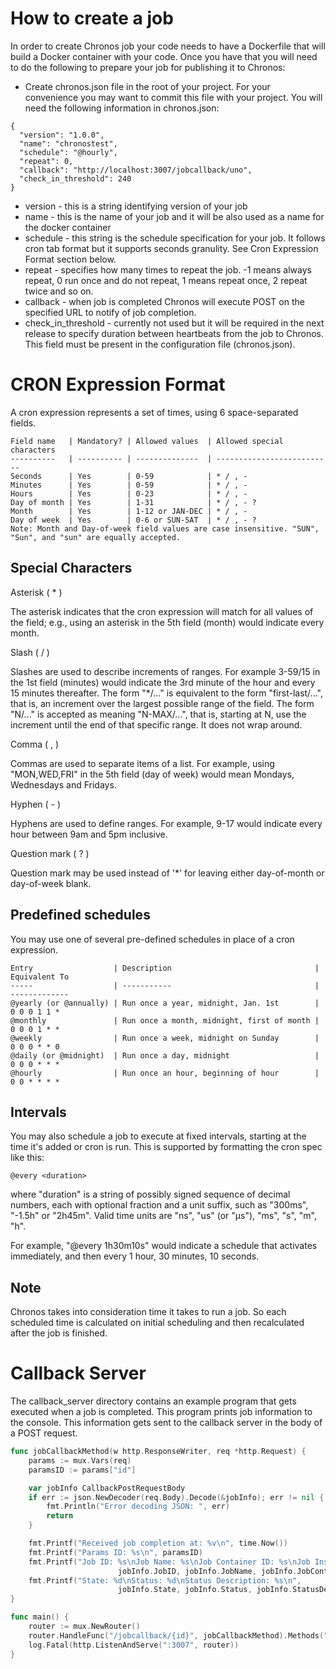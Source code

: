 # How to create a job
In order to create Chronos job your code needs to have a Dockerfile that will
build a Docker container with your code.  Once you have that you will need to do
the following to prepare your job for publishing it to Chronos:
* Create chronos.json file in the root of your project.  For your convenience
you may want to commit this file with your project.  You will need the following
information in chronos.json:

```
{
  "version": "1.0.0",
  "name": "chronostest",
  "schedule": "@hourly",
  "repeat": 0,
  "callback": "http://localhost:3007/jobcallback/uno",
  "check_in_threshold": 240
}
```

* version - this is a string identifying version of your job
* name - this is the name of your job and it will be also used as a name for the docker container
* schedule - this string is the schedule specification for your job.  It follows cron tab
format but it supports seconds granulity.  See Cron Expression Format section below.
* repeat - specifies how many times to repeat the job.  -1 means always repeat, 0 run once and do not repeat, 1 means repeat once, 2 repeat twice and so on.
* callback - when job is completed Chronos will execute POST on the specified URL to notify of job completion.
* check_in_threshold - currently not used but it will be required in the next release to specify duration between heartbeats from the job to Chronos.  This field must be present in the configuration file (chronos.json).

# CRON Expression Format
A cron expression represents a set of times, using 6 space-separated fields.
```
Field name   | Mandatory? | Allowed values  | Allowed special characters
----------   | ---------- | --------------  | --------------------------
Seconds      | Yes        | 0-59            | * / , -
Minutes      | Yes        | 0-59            | * / , -
Hours        | Yes        | 0-23            | * / , -
Day of month | Yes        | 1-31            | * / , - ?
Month        | Yes        | 1-12 or JAN-DEC | * / , -
Day of week  | Yes        | 0-6 or SUN-SAT  | * / , - ?
Note: Month and Day-of-week field values are case insensitive. "SUN", "Sun", and "sun" are equally accepted.
```
## Special Characters
Asterisk ( * )

The asterisk indicates that the cron expression will match for all values of the field; e.g., using an asterisk in the 5th field (month) would indicate every month.

Slash ( / )

Slashes are used to describe increments of ranges. For example 3-59/15 in the 1st field (minutes) would indicate the 3rd minute of the hour and every 15 minutes thereafter. The form "*\/..." is equivalent to the form "first-last/...", that is, an increment over the largest possible range of the field. The form "N/..." is accepted as meaning "N-MAX/...", that is, starting at N, use the increment until the end of that specific range. It does not wrap around.

Comma ( , )

Commas are used to separate items of a list. For example, using "MON,WED,FRI" in the 5th field (day of week) would mean Mondays, Wednesdays and Fridays.

Hyphen ( - )

Hyphens are used to define ranges. For example, 9-17 would indicate every hour between 9am and 5pm inclusive.

Question mark ( ? )

Question mark may be used instead of '*' for leaving either day-of-month or day-of-week blank.

## Predefined schedules
You may use one of several pre-defined schedules in place of a cron expression.
```
Entry                  | Description                                | Equivalent To
-----                  | -----------                                | -------------
@yearly (or @annually) | Run once a year, midnight, Jan. 1st        | 0 0 0 1 1 *
@monthly               | Run once a month, midnight, first of month | 0 0 0 1 * *
@weekly                | Run once a week, midnight on Sunday        | 0 0 0 * * 0
@daily (or @midnight)  | Run once a day, midnight                   | 0 0 0 * * *
@hourly                | Run once an hour, beginning of hour        | 0 0 * * * *
```
## Intervals
You may also schedule a job to execute at fixed intervals, starting at the time it's added or cron is run. This is supported by formatting the cron spec like this:
```
@every <duration>
```
where "duration" is a string of possibly signed sequence of decimal numbers, each with optional fraction and a unit suffix, such as "300ms", "-1.5h" or "2h45m". Valid time units are "ns", "us" (or "µs"), "ms", "s", "m", "h".

For example, "@every 1h30m10s" would indicate a schedule that activates immediately, and then every 1 hour, 30 minutes, 10 seconds.

## Note
Chronos takes into consideration time it takes to run a job.  So each scheduled time
is calculated on initial scheduling and then recalculated after the job is finished.

# Callback Server 
The callback_server directory contains an example program that gets executed when a job is completed. This program prints job information to the console. This information gets sent to the callback server in the body of a POST request. 

```go
func jobCallbackMethod(w http.ResponseWriter, req *http.Request) {
	params := mux.Vars(req)
	paramsID := params["id"]

	var jobInfo CallbackPostRequestBody
	if err := json.NewDecoder(req.Body).Decode(&jobInfo); err != nil {
		fmt.Println("Error decoding JSON: ", err)
		return
	}

	fmt.Printf("Received job completion at: %v\n", time.Now())
	fmt.Printf("Params ID: %s\n", paramsID)
	fmt.Printf("Job ID: %s\nJob Name: %s\nJob Container ID: %s\nJob Instance ID: %s\n",
						jobInfo.JobID, jobInfo.JobName, jobInfo.JobContainerID, jobInfo.JobInstanceID)
	fmt.Printf("State: %d\nStatus: %d\nStatus Description: %s\n",
						jobInfo.State, jobInfo.Status, jobInfo.StatusDescription)
}

func main() {
	router := mux.NewRouter()
	router.HandleFunc("/jobcallback/{id}", jobCallbackMethod).Methods("POST")
	log.Fatal(http.ListenAndServe(":3007", router))
}
```
